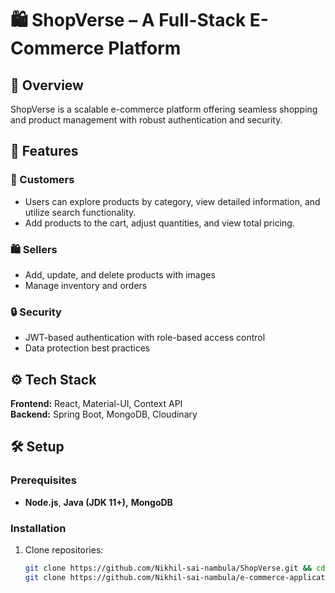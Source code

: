 # 🛍️ ShopVerse – A Full-Stack E-Commerce Platform

## 🚀 Overview

ShopVerse is a scalable e-commerce platform offering seamless shopping and product management with robust authentication and security.

## 🌟 Features

### 🛒 Customers

- Users can explore products by category, view detailed information, and utilize search functionality.
- Add products to the cart, adjust quantities, and view total pricing.

### 🛍️ Sellers

- Add, update, and delete products with images
- Manage inventory and orders

### 🔒 Security

- JWT-based authentication with role-based access control
- Data protection best practices

## ⚙️ Tech Stack

**Frontend:** React, Material-UI, Context API  
**Backend:** Spring Boot, MongoDB, Cloudinary

## 🛠️ Setup

### Prerequisites

- **Node.js**, **Java (JDK 11+),** **MongoDB**

### Installation

1. Clone repositories:
   ```bash
   git clone https://github.com/Nikhil-sai-nambula/ShopVerse.git && cd ShopVerse
   git clone https://github.com/Nikhil-sai-nambula/e-commerce-application.git && cd e-commerce-application
   ```
